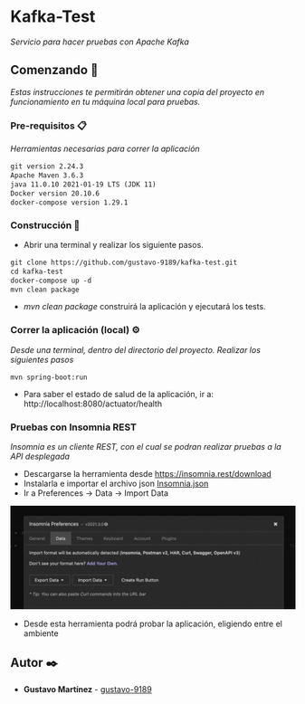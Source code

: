# Kafka-Test

_Servicio para hacer pruebas con Apache Kafka_

## Comenzando 🚀

_Estas instrucciones te permitirán obtener una copia del proyecto en funcionamiento en tu máquina local para pruebas._

### Pre-requisitos 📋

_Herramientas necesarias para correr la aplicación_

```
git version 2.24.3
Apache Maven 3.6.3
java 11.0.10 2021-01-19 LTS (JDK 11)
Docker version 20.10.6
docker-compose version 1.29.1
```

### Construcción 🔧

+ Abrir una terminal y realizar los siguiente pasos.

```
git clone https://github.com/gustavo-9189/kafka-test.git
cd kafka-test
docker-compose up -d
mvn clean package
```
+ _mvn clean package_ construirá la aplicación y ejecutará los tests.

### Correr la aplicación (local) ⚙️

_Desde una terminal, dentro del directorio del proyecto. Realizar los siguientes pasos_

```
mvn spring-boot:run
```
+ Para saber el estado de salud de la aplicación, ir a: http://localhost:8080/actuator/health

### Pruebas con Insomnia REST
_Insomnia es un cliente REST, con el cual se podran realizar pruebas a la API desplegada_
+ Descargarse la herramienta desde https://insomnia.rest/download
+ Instalarla e importar el archivo json [Insomnia.json](./docs/Insomnia.json)
+ Ir a Preferences -> Data -> Import Data

![deployTag](./docs/images/insomniaImport.png)

+ Desde esta herramienta podrá probar la aplicación, eligiendo entre el ambiente

## Autor ✒️

* **Gustavo Martínez** - [gustavo-9189](https://github.com/gustavo-9189)